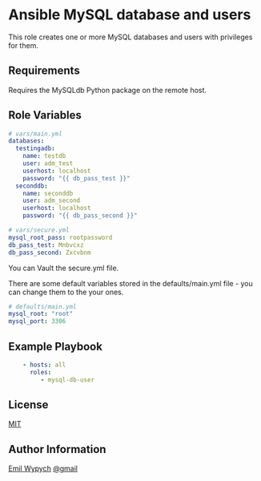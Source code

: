 Ansible MySQL database and users
=========

This role creates one or more MySQL databases and users with privileges for them.

Requirements
------------

Requires the MySQLdb Python package on the remote host.

Role Variables
--------------

```yaml
# vars/main.yml
databases:
  testingadb:
    name: testdb
    user: adm_test
    userhost: localhost
    password: "{{ db_pass_test }}"
  seconddb:
    name: seconddb
    user: adm_second
    userhost: localhost
    password: "{{ db_pass_second }}"

# vars/secure.yml
mysql_root_pass: rootpassword
db_pass_test: Mnbvcxz
db_pass_second: Zxcvbnm
```
You can Vault the secure.yml file.

There are some default variables stored in the defaults/main.yml file - you can change them to the your ones.

```yaml
# defaults/main.yml
mysql_root: "root"
mysql_port: 3306
```

Example Playbook
----------------

```yaml
    - hosts: all
      roles:
         - mysql-db-user
```

License
-------

[MIT](https://tldrlegal.com/license/mit-license)

Author Information
------------------

[Emil Wypych](https://github.com/ewypych) [@gmail](wypychemil@gmail.com)
